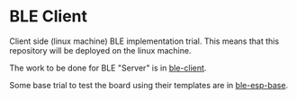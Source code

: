 # BLE Client

Client side (linux machine) BLE implementation trial. This means that this repository will be deployed on the linux machine.

The work to be done for BLE "Server" is in [ble-client](https://github.com/amanjeev/ble-host).

Some base trial to test the board using their templates are in [ble-esp-base](https://github.com/amanjeev/ble-esp-base).

